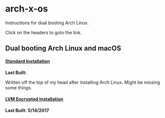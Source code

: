 # arch-x-os
Instructions for dual booting Arch Linux.

Click on the headers to goto the link.
## Dual booting Arch Linux and macOS
#### [Standard Installation](https://github.com/eadwu/arch-x-os/blob/master/macOS/standard.md)
**Last Built:**

Written off the top of my head after installing Arch Linux. Might be missing some things.

#### [LVM Encrypted Installation](https://github.com/eadwu/arch-x-os/blob/master/macOS/encrypted.lvm.md)
**Last Built: 5/14/2017**

